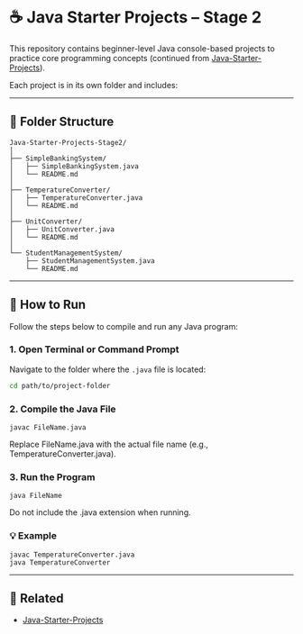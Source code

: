 # ☕ Java Starter Projects – Stage 2

This repository contains beginner-level Java console-based projects to practice core programming concepts (continued from [Java-Starter-Projects](https://github.com/raushan728/Java-Starter-Projects)).

Each project is in its own folder and includes:

---

## 📁 Folder Structure
```
Java-Starter-Projects-Stage2/
│
├── SimpleBankingSystem/
│   ├── SimpleBankingSystem.java
│   └── README.md
│
├── TemperatureConverter/
│   ├── TemperatureConverter.java
│   └── README.md
│
├── UnitConverter/
│   ├── UnitConverter.java
│   └── README.md
│
└── StudentManagementSystem/
    ├── StudentManagementSystem.java
    └── README.md
```
---

## 🚀 How to Run

Follow the steps below to compile and run any Java program:

### 1. Open Terminal or Command Prompt  
Navigate to the folder where the `.java` file is located:

```bash
cd path/to/project-folder
```
### 2. Compile the Java File
```
javac FileName.java

```
Replace FileName.java with the actual file name (e.g., TemperatureConverter.java).

### 3. Run the Program
```
java FileName
```
Do not include the .java extension when running.

### 💡 Example
```
javac TemperatureConverter.java
java TemperatureConverter
```
---

## 🔗 Related
- [Java-Starter-Projects](https://github.com/raushan728/Java-Starter-Projects)

